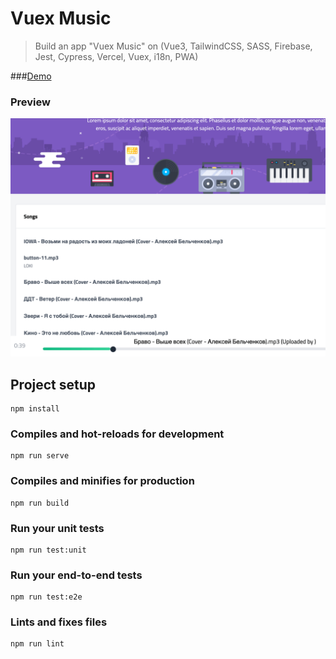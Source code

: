 # Vuex Music

> Build an app "Vuex Music" on (Vue3, TailwindCSS, SASS, Firebase, Jest, Cypress, Vercel, Vuex, i18n, PWA)

###[Demo](https://vuex-music-ab.vercel.app)

### Preview
![screenshot](./screen.png)

## Project setup
```
npm install
```

### Compiles and hot-reloads for development
```
npm run serve
```

### Compiles and minifies for production
```
npm run build
```

### Run your unit tests
```
npm run test:unit
```

### Run your end-to-end tests
```
npm run test:e2e
```

### Lints and fixes files
```
npm run lint
```